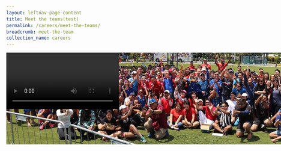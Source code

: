 ```yaml
---
layout: leftnav-page-content
title: Meet the teams(test)
permalink: /careers/meet-the-teams/
breadcrumb: meet-the-team
collection_name: careers
---
```

<div class="row">
<div class="col is-12">
  <img src="../images/careers/hero-banner.jpg" style="position: fixed;z-index:-1;max-width: 100%;"/>
  </div>
</div>
  <video controls>
  <source src="video/careers/test.mp4" type="video/mp4">
  Your browser does not support the video tag.
  </video>
